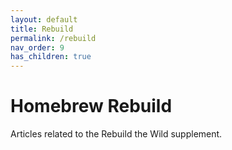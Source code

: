 ```yaml
---
layout: default
title: Rebuild
permalink: /rebuild
nav_order: 9
has_children: true
---
```


# Homebrew Rebuild

Articles related to the Rebuild the Wild supplement.